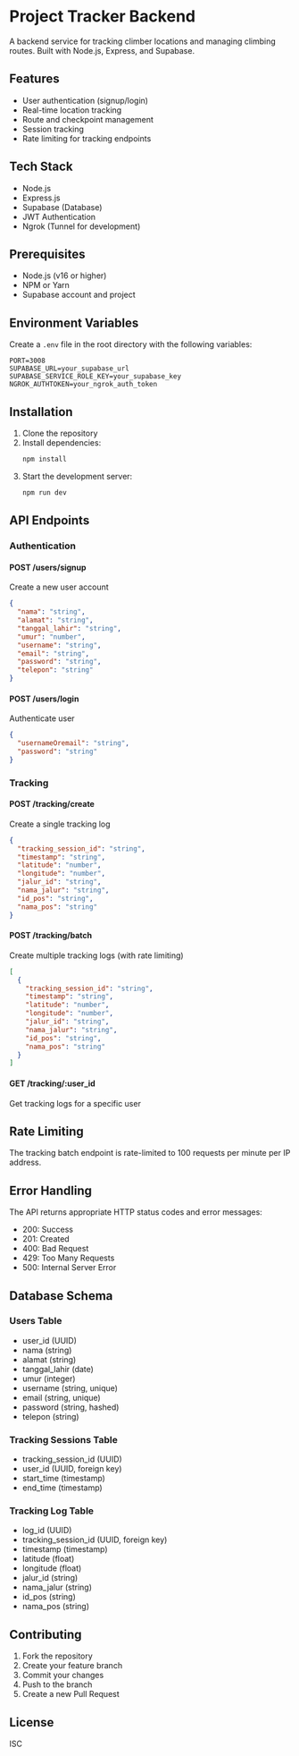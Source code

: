 # Project Tracker Backend

A backend service for tracking climber locations and managing climbing routes. Built with Node.js, Express, and Supabase.

## Features

- User authentication (signup/login)
- Real-time location tracking
- Route and checkpoint management
- Session tracking
- Rate limiting for tracking endpoints

## Tech Stack

- Node.js
- Express.js
- Supabase (Database)
- JWT Authentication
- Ngrok (Tunnel for development)

## Prerequisites

- Node.js (v16 or higher)
- NPM or Yarn
- Supabase account and project

## Environment Variables

Create a `.env` file in the root directory with the following variables:

```env
PORT=3008
SUPABASE_URL=your_supabase_url
SUPABASE_SERVICE_ROLE_KEY=your_supabase_key
NGROK_AUTHTOKEN=your_ngrok_auth_token
```

## Installation

1. Clone the repository
2. Install dependencies:
   ```bash
   npm install
   ```
3. Start the development server:
   ```bash
   npm run dev
   ```

## API Endpoints

### Authentication

#### POST /users/signup
Create a new user account
```json
{
  "nama": "string",
  "alamat": "string",
  "tanggal_lahir": "string",
  "umur": "number",
  "username": "string",
  "email": "string",
  "password": "string",
  "telepon": "string"
}
```

#### POST /users/login
Authenticate user
```json
{
  "usernameOremail": "string",
  "password": "string"
}
```

### Tracking

#### POST /tracking/create
Create a single tracking log
```json
{
  "tracking_session_id": "string",
  "timestamp": "string",
  "latitude": "number",
  "longitude": "number",
  "jalur_id": "string",
  "nama_jalur": "string",
  "id_pos": "string",
  "nama_pos": "string"
}
```

#### POST /tracking/batch
Create multiple tracking logs (with rate limiting)
```json
[
  {
    "tracking_session_id": "string",
    "timestamp": "string",
    "latitude": "number",
    "longitude": "number",
    "jalur_id": "string",
    "nama_jalur": "string",
    "id_pos": "string",
    "nama_pos": "string"
  }
]
```

#### GET /tracking/:user_id
Get tracking logs for a specific user

## Rate Limiting

The tracking batch endpoint is rate-limited to 100 requests per minute per IP address.

## Error Handling

The API returns appropriate HTTP status codes and error messages:

- 200: Success
- 201: Created
- 400: Bad Request
- 429: Too Many Requests
- 500: Internal Server Error

## Database Schema

### Users Table
- user_id (UUID)
- nama (string)
- alamat (string)
- tanggal_lahir (date)
- umur (integer)
- username (string, unique)
- email (string, unique)
- password (string, hashed)
- telepon (string)

### Tracking Sessions Table
- tracking_session_id (UUID)
- user_id (UUID, foreign key)
- start_time (timestamp)
- end_time (timestamp)

### Tracking Log Table
- log_id (UUID)
- tracking_session_id (UUID, foreign key)
- timestamp (timestamp)
- latitude (float)
- longitude (float)
- jalur_id (string)
- nama_jalur (string)
- id_pos (string)
- nama_pos (string)

## Contributing

1. Fork the repository
2. Create your feature branch
3. Commit your changes
4. Push to the branch
5. Create a new Pull Request

## License

ISC